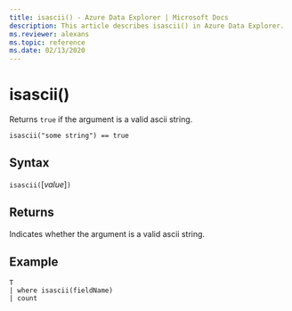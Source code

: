 ```yaml
---
title: isascii() - Azure Data Explorer | Microsoft Docs
description: This article describes isascii() in Azure Data Explorer.
ms.reviewer: alexans
ms.topic: reference
ms.date: 02/13/2020
---
```

# isascii()

Returns `true` if the argument is a valid ascii string.
    
```kusto
isascii("some string") == true
```

## Syntax

`isascii(`[*value*]`)`

## Returns

Indicates whether the argument is a valid ascii string.

## Example

```kusto
T
| where isascii(fieldName)
| count
```
